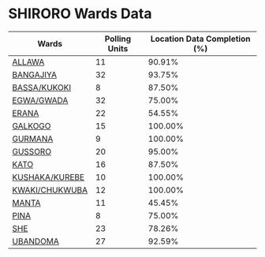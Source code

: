 
# SHIRORO Wards Data

| Wards | Polling Units | Location Data Completion (%) |
| ---- | ----- | ------- |
| [ALLAWA](./wards/17217-allawa) | 11 | 90.91% |
| [BANGAJIYA](./wards/17218-bangajiya) | 32 | 93.75% |
| [BASSA/KUKOKI](./wards/17219-bassa/kukoki) | 8 | 87.50% |
| [EGWA/GWADA](./wards/17220-egwa/gwada) | 32 | 75.00% |
| [ERANA](./wards/17221-erana) | 22 | 54.55% |
| [GALKOGO](./wards/17222-galkogo) | 15 | 100.00% |
| [GURMANA](./wards/17223-gurmana) | 9 | 100.00% |
| [GUSSORO](./wards/17224-gussoro) | 20 | 95.00% |
| [KATO](./wards/17225-kato) | 16 | 87.50% |
| [KUSHAKA/KUREBE](./wards/17226-kushaka/kurebe) | 10 | 100.00% |
| [KWAKI/CHUKWUBA](./wards/17227-kwaki/chukwuba) | 12 | 100.00% |
| [MANTA](./wards/17228-manta) | 11 | 45.45% |
| [PINA](./wards/17229-pina) | 8 | 75.00% |
| [SHE](./wards/17230-she) | 23 | 78.26% |
| [UBANDOMA](./wards/17231-ubandoma) | 27 | 92.59% |




